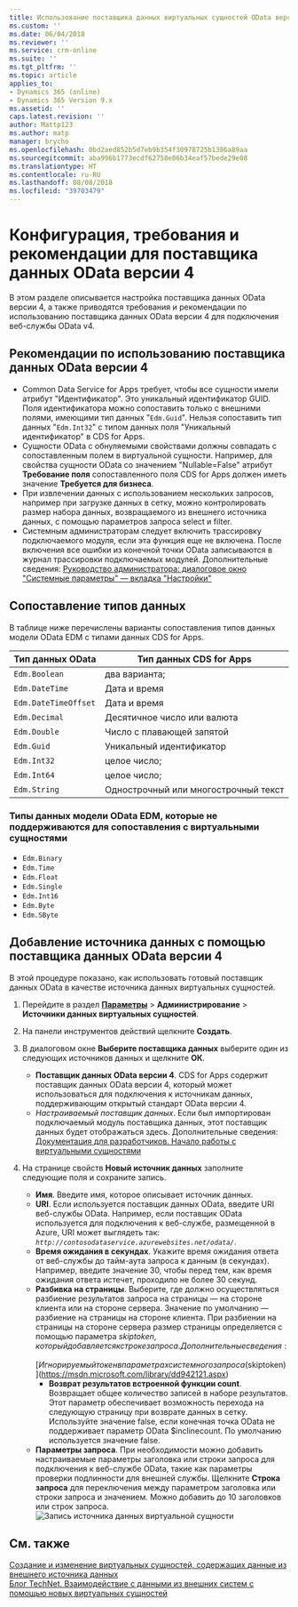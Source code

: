 ```yaml
---
title: Использование поставщика данных виртуальных сущностей OData версии 4 с Common Data Service for Apps | Документы Майкрософт
ms.custom: ''
ms.date: 06/04/2018
ms.reviewer: ''
ms.service: crm-online
ms.suite: ''
ms.tgt_pltfrm: ''
ms.topic: article
applies_to:
- Dynamics 365 (online)
- Dynamics 365 Version 9.x
ms.assetid: ''
caps.latest.revision: ''
author: Mattp123
ms.author: matp
manager: brycho
ms.openlocfilehash: 0bd2aed852b5d7eb9b354f30978725b1386a89aa
ms.sourcegitcommit: aba996b1773ecdf62758e06b34eaf57bede29e08
ms.translationtype: HT
ms.contentlocale: ru-RU
ms.lasthandoff: 08/08/2018
ms.locfileid: "39703479"
---
```

# <a name="odata-v4-data-provider-configuration-requirements-and-best-practices"></a>Конфигурация, требования и рекомендации для поставщика данных OData версии 4

В этом разделе описывается настройка поставщика данных OData версии 4, а также приводятся требования и рекомендации по использованию поставщика данных OData версии 4 для подключения веб-службы OData v4. 

## <a name="odata-v4-data-provider-best-practices"></a>Рекомендации по использованию поставщика данных OData версии 4

- Common Data Service for Apps требует, чтобы все сущности имели атрибут "Идентификатор". Это уникальный идентификатор GUID.  Поля идентификатора можно сопоставить только с внешними полями, имеющими тип данных "`Edm.Guid`".  Нельзя сопоставить тип данных "`Edm.Int32`" с типом данных поля "Уникальный идентификатор" в CDS for Apps.
-  Сущности OData с обнуляемыми свойствами должны совпадать с сопоставленным полем в виртуальной сущности. Например, для свойства сущности OData со значением "Nullable=False" атрибут **Требование поля** сопоставленного поля CDS for Apps должен иметь значение **Требуется для бизнеса**. 
- При извлечении данных с использованием нескольких запросов, например при загрузке данных в сетку, можно контролировать размер набора данных, возвращаемого из внешнего источника данных, с помощью параметров запроса select и filter.
- Системным администраторам следует включить трассировку подключаемого модуля, если эта функция еще не включена. После включения все ошибки из конечной точки OData записываются в журнал трассировки подключаемых модулей. Дополнительные сведения: [Руководство администратора: диалоговое окно "Системные параметры" — вкладка "Настройки"](/dynamics365/customer-engagement/admin/system-settings-dialog-box-customization-tab) 

## <a name="data-type-mapping"></a>Сопоставление типов данных

В таблице ниже перечислены варианты сопоставления типов данных модели OData EDM с типами данных CDS for Apps. 

|Тип данных OData|Тип данных CDS for Apps  |
|---------|---------|
|`Edm.Boolean`|два варианта;|
|`Edm.DateTime`|Дата и время|
|`Edm.DateTimeOffset`|Дата и время|
|`Edm.Decimal`|Десятичное число или валюта|
|`Edm.Double`|Число с плавающей запятой|
|`Edm.Guid`|Уникальный идентификатор|
|`Edm.Int32`|целое число;|
|`Edm.Int64`|целое число;|
|`Edm.String`|Однострочный или многострочный текст|


### <a name="odata-edm-data-types-that-are-not-supported-for-mapping-with-virtual-entities"></a>Типы данных модели OData EDM, которые не поддерживаются для сопоставления с виртуальными сущностями 

- `Edm.Binary `
- `Edm.Time` 
- `Edm.Float `
- `Edm.Single` 
- `Edm.Int16` 
- `Edm.Byte` 
- `Edm.SByte`

 
## <a name="add-a-data-source-using-the-odata-v4-data-provider"></a>Добавление источника данных с помощью поставщика данных OData версии 4

В этой процедуре показано, как использовать готовый поставщик данных OData в качестве источника данных виртуальных сущностей.   
  
1. Перейдите в раздел **[Параметры](../model-driven-apps/advanced-navigation.md#settings)** > **Администрирование** > **Источники данных виртуальных сущностей**.  
1. На панели инструментов действий щелкните **Создать**.  
1. В диалоговом окне **Выберите поставщика данных** выберите один из следующих источников данных и щелкните **ОК**.  
  
    - **Поставщик данных OData версии 4**. CDS for Apps содержит поставщик данных OData версии 4, который может использоваться для подключения к источникам данных, поддерживающим открытый стандарт OData версии 4.  
    - *Настраиваемый поставщик данных*. Если был импортирован подключаемый модуль поставщика данных, этот поставщик данных будет отображаться здесь. Дополнительные сведения: [Документация для разработчиков. Начало работы с виртуальными сущностями](/dynamics365/customer-engagement/developer/virtual-entities/get-started-ve)  
    
1. На странице свойств **Новый источник данных** заполните следующие поля и сохраните запись.  
  
    - **Имя**. Введите имя, которое описывает источник данных.  
    - **URI**. Если используется поставщик данных OData, введите URI веб-службы OData. Например, если поставщик OData используется для подключения к веб-службе, размещенной в Azure, URI может выглядеть так: *`http://contosodataservice.azurewebsites.net/odata/`*.  
    - **Время ожидания в секундах**. Укажите время ожидания ответа от веб-службы до тайм-аута запроса к данным (в секундах). Например, введите значение 30, чтобы перед тем, как время ожидания ответа истечет, проходило не более 30 секунд.  
    - **Разбивка на страницы**. Выберите, где должно осуществляться разбиение результатов запроса на страницы — на стороне клиента или на стороне сервера. Значение по умолчанию — разбиение на страницы на стороне клиента. При разбиении на страницы на стороне сервера размер страницы определяется с помощью параметра $skiptoken, который добавляется к строке запроса. Дополнительные сведения: [Игнорируемый токен в параметрах системного запроса ($skiptoken)](https://msdn.microsoft.com/library/dd942121.aspx)  
        -  **Возврат результатов встроенной функции count**. Возвращает общее количество записей в наборе результатов. Этот параметр обеспечивает возможность перехода на следующую страницу при возврате данных в сетку. Используйте значение false, если конечная точка OData не поддерживает параметр OData $inclinecount. По умолчанию используется значение false.
    - **Параметры запроса**. При необходимости можно добавить настраиваемые параметры заголовка или строки запроса для подключения к веб-службе OData, такие как параметры проверки подлинности для внешней службы. Щелкните **Строка запроса** для переключения между параметром заголовка или строки запроса и значением. Можно добавить до 10 заголовков или строк запроса. 
        ![Запись источника данных виртуальной сущности](media/virtual-entity-data-source.png) 


## <a name="see-also"></a>См. также  

[Создание и изменение виртуальных сущностей, содержащих данные из внешнего источника данных](create-edit-virtual-entities.md) <br/>
[Блог TechNet. Взаимодействие с данными из внешних систем с помощью новых виртуальных сущностей](https://blogs.technet.microsoft.com/lystavlen/2017/09/08/virtual-entities/)
